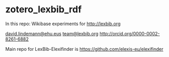 # zotero_lexbib_rdf

 In this repo: Wikibase experiments for http://lexbib.org

 david.lindemann@ehu.eus
 team@lexbib.org
 http://orcid.org/0000-0002-8261-6882

 Main repo for LexBib-Elexifinder is https://github.com/elexis-eu/elexifinder
